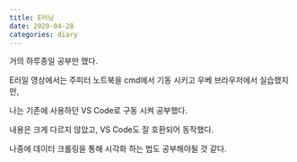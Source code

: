 ```yaml
---
title: E러닝
date: 2020-04-28
categories: diary
---
```

거의 하루종일 공부만 했다.

E러일 영상에서는 주피터 노트북을 cmd에서 기동 시키고 우베 브라우저에서 실습했지만,

나는 기존에 사용하던 VS Code로 구동 시켜 공부했다.

내용은 크게 다르지 않았고, VS Code도 잘 호환되어 동작했다.

나중에 데이터 크롤링을 통해 시각화 하는 법도 공부해야될 것 같다.
